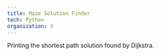 ```yaml
---
title: Maze Solution Finder
tech: Python
organization: 3
---
```

Printing the shortest path solution found by Dijkstra.
